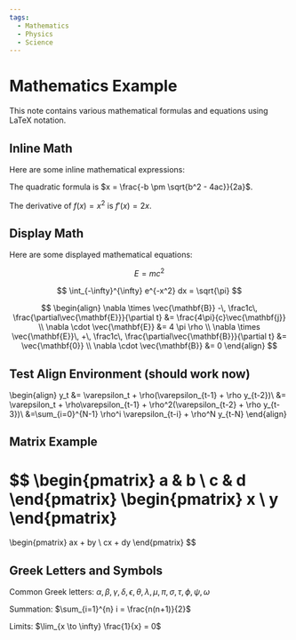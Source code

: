 ```yaml
---
tags:
  - Mathematics
  - Physics
  - Science
---
```


# Mathematics Example

This note contains various mathematical formulas and equations using LaTeX notation.

## Inline Math

Here are some inline mathematical expressions:

The quadratic formula is $x = \frac{-b \pm \sqrt{b^2 - 4ac}}{2a}$.

The derivative of $f(x) = x^2$ is $f'(x) = 2x$.

## Display Math

Here are some displayed mathematical equations:

$$
E = mc^2
$$

$$
\int_{-\infty}^{\infty} e^{-x^2} dx = \sqrt{\pi}
$$

$$
\begin{align}
\nabla \times \vec{\mathbf{B}} -\, \frac1c\, \frac{\partial\vec{\mathbf{E}}}{\partial t} &= \frac{4\pi}{c}\vec{\mathbf{j}} \\
\nabla \cdot \vec{\mathbf{E}} &= 4 \pi \rho \\
\nabla \times \vec{\mathbf{E}}\, +\, \frac1c\, \frac{\partial\vec{\mathbf{B}}}{\partial t} &= \vec{\mathbf{0}} \\
\nabla \cdot \vec{\mathbf{B}} &= 0
\end{align}
$$

## Test Align Environment (should work now)

\begin{align}
y_t &= \varepsilon_t + \rho(\varepsilon_{t-1} + \rho y_{t-2})\\
&= \varepsilon_t + \rho\varepsilon_{t-1} + \rho^2(\varepsilon_{t-2} + \rho y_{t-3})\\
&=\sum_{i=0}^{N-1} \rho^i \varepsilon_{t-i} + \rho^N y_{t-N}
\end{align}

## Matrix Example

$$
\begin{pmatrix}
a & b \\
c & d
\end{pmatrix}
\begin{pmatrix}
x \\
y
\end{pmatrix}
=
\begin{pmatrix}
ax + by \\
cx + dy
\end{pmatrix}
$$

## Greek Letters and Symbols

Common Greek letters: $\alpha, \beta, \gamma, \delta, \epsilon, \theta, \lambda, \mu, \pi, \sigma, \tau, \phi, \psi, \omega$

Summation: $\sum_{i=1}^{n} i = \frac{n(n+1)}{2}$

Limits: $\lim_{x \to \infty} \frac{1}{x} = 0$
